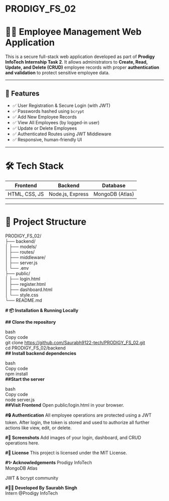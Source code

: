 # PRODIGY_FS_02
# 🧑‍💼 Employee Management Web Application

This is a secure full-stack web application developed as part of **Prodigy InfoTech Internship Task 2**. It allows administrators to **Create, Read, Update, and Delete (CRUD)** employee records with proper **authentication and validation** to protect sensitive employee data.

---

## 🚀 Features

- ✅ User Registration & Secure Login (with JWT)
- ✅ Passwords hashed using `bcrypt`
- ✅ Add New Employee Records
- ✅ View All Employees (by logged-in user)
- ✅ Update or Delete Employees
- ✅ Authenticated Routes using JWT Middleware
- ✅ Responsive, human-friendly UI 

---

# 🛠️ Tech Stack

| Frontend | Backend | Database |
|----------|---------|----------|
| HTML, CSS, JS | Node.js, Express | MongoDB (Atlas) |

---

# 📁 Project Structure

PRODIGY_FS_02/  
├── backend/  
│ ├── models/  
│ ├── routes/  
│ ├── middleware/  
│ ├── server.js  
│ └── .env  
├── public/   
│ ├── login.html   
│ ├── register.html   
│ ├── dashboard.html   
│ └── style.css  
└── README.md 

**# 📦 Installation & Running Locally**

**## Clone the repository**  

bash  
Copy code  
git clone https://github.com/Saurabh9122-tech/PRODIGY_FS_02.git   
cd PRODIGY_FS_02/backend  
**## Install backend dependencies**

bash   
Copy code  
npm install  
**##Start the server**

bash  
Copy code   
node server.js   
**##Visit Frontend**
Open public/login.html in your browser.   

**#🔒 Authentication**
All employee operations are protected using a JWT token. After login, the token is stored and used to authorize all further actions like view, edit, or delete.  

**#📸 Screenshots**
Add images of your login, dashboard, and CRUD operations here. 

**#📃 License**
This project is licensed under the MIT License. 

**#✨ Acknowledgements**
Prodigy InfoTech   
MongoDB Atlas   

JWT & bcrypt community  

**#👨‍💻 Developed By**
**Saurabh Singh**  
Intern @Prodigy InfoTech 
